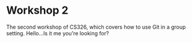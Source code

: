 # Workshop 2

The second workshop of CS326, which covers how to use Git in a group setting.
Hello...Is it me you're looking for?
